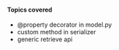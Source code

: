 #### Topics covered
- @property decorator in model.py
- custom method in serializer
- generic retrieve api
